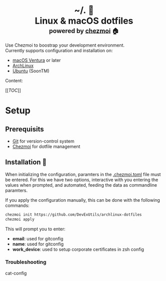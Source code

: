 <h1 align="center">
    <a name="top" title="dotfiles">~/.&nbsp;📂</a><br/>Linux & macOS dotfiles<br/> <sup><sub>powered by  <a href="https://www.chezmoi.io/">chezmoi</a> 🏠</sub></sup>
</h1>

Use Chezmoi to boostrap your development environment.  
Currently supports configuration and installation on:  

- [macOS Ventura][macOS] or later
- [ArchLinux][ArchLinux]
- [Ubuntu][Ubuntu] (SoonTM)

Content:

[[_TOC_]]


# Setup

## Prerequisits

- [Git][Git] for version-control system
- [Chezmoi][Chezmoi] for dotfile management

## Installation 🚀

When initializing the configuration, paramters in the [.chezmoi.toml](home/.chezmoi.toml.tmpl) file must be entered.
For this we have two options, interactive with you entering the values when prompted, and automated, feeding the data as commandline paramters.

If you apply the configuration manually, this can be done with the following commands: 

```bash
chezmoi init https://github.com/DevExUtils/archlinux-dotfiles
chezmoi apply
```
This will prompt you to enter:
* **email**: used for gitconfig
* **name**: used for gitconfig
* **work_device**: used to setup corporate certificates in zsh config

### Troubleshooting 


cat-config



[macOS]: https://www.apple.com/macos/ventura/
[ArchLinux]: https://archlinux.org/
[Ubuntu]: https://ubuntu.com/
[Git]: https://git-scm.com/
[Chezmoi]: https://www.chezmoi.io/install/